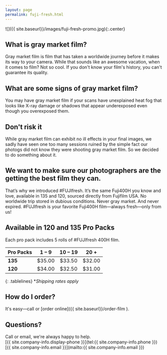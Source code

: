 ```yaml
---
layout: page
permalink: fuji-fresh.html
---
```


![]({{ site.baseurl}}/images/fuji-fresh-promo.jpg){:.center}
  

## What is gray market film?
Gray market film is film that has taken a worldwide journey before it makes its way to your camera. While that sounds like an awesome vacation, when it comes to film? Not so cool. If you don't know your film's history, you can't guarantee its quality.

## What are some signs of gray market film?
You may have gray market film if your scans have unexplained heat fog that looks like X-ray damage or shadows that appear underexposed even though you overexposed them.

## Don't risk it
While gray market film can exhibit no ill effects in your final images, we sadly have seen one too many sessions ruined by the simple fact our photogs did not know they were shooting gray market film. So we decided to do something about it.

## We want to make sure our photographers are the getting the best film they can.
That’s why we introduced #FUJIfresh. It’s the same Fuji400H you know and love, available in 135 and 120, sourced directly from Fujifilm USA. No worldwide trip stored in dubious conditions. Never gray market. And never expired. #FUJIfresh is your favorite Fuji400H film—always fresh—only from us!

## Available in 120 and 135 Pro Packs  
Each pro pack includes 5 rolls of #FUJIfresh 400H film.
  
| **Pro Packs** | **1 – 9** | **10 – 19** | **20 +** |
| :--- | :---: | :---: | :---: |
| **135** | $35.00 | $33.50 | $32.00 |
| **120** | $34.00 | $32.50 | $31.00 |
{: .tablelines}
**Shipping rates apply*  

## How do I order?  
It's easy—call or [order online]({{ site.baseurl}}/order-film ).

## Questions? 
Call or email, we're always happy to help.  
[{{ site.company-info.display-phone }}](tel:{{ site.company-info.phone }})  
[{{ site.company-info.email }}](mailto:{{ site.company-info.email }})